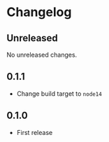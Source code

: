 # Changelog

## Unreleased

No unreleased changes.

## 0.1.1

- Change build target to `node14`

## 0.1.0

- First release
